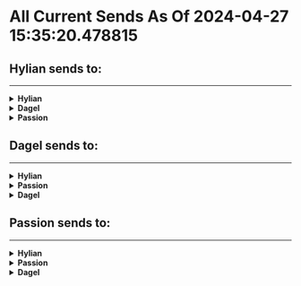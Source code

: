 # All Current Sends As Of 2024-04-27 15:35:20.478815

## Hylian sends to:
---------------------
<details>
	<summary><b>Hylian</b></summary>

Carry (x1)                     - 2024-04-26 02:31:08

Swim (x1)                      - 2024-04-26 04:29:46

Yellow Switch Palace (x1)      - 2024-04-27 03:59:29

Super Star Activate (x1)       - 2024-04-27 04:58:18

Climb (x1)                     - 2024-04-27 04:59:48

P-Balloon (x1)                 - 2024-04-27 06:24:43

Boss Token (x11)               - 2024-04-27 07:31:11

10 coins (x80)                 - 2024-04-27 07:34:19

1 coin (x52)                   - 2024-04-27 07:34:19

50 coins (x86)                 - 2024-04-27 07:34:19

1-Up Mushroom (x70)            - 2024-04-27 07:34:19

5 coins (x53)                  - 2024-04-27 07:34:19

The Princess (x1)              - 2024-04-27 07:34:19

Spin Jump (x1)                 - 2024-04-27 07:34:19

Progressive Powerup (x1)       - 2024-04-27 07:34:19

</details>

<details>
	<summary><b>Dagel</b></summary>

Purple Chaos Drive (x1)        - 2024-04-26 03:06:50

Rouge - Pick Nails (x1)        - 2024-04-26 04:17:22

Shadow - Ancient Light (x1)    - 2024-04-26 04:48:26

Eggman - Large Cannon (x1)     - 2024-04-26 04:48:57

Sonic - Bounce Bracelet (x1)   - 2024-04-26 06:16:34

Yellow Chaos Emerald (x1)      - 2024-04-27 03:14:29

Shield (x1)                    - 2024-04-27 03:25:58

Sonic - Mystic Melody (x1)     - 2024-04-27 03:43:12

Eggman - Mystic Melody (x1)    - 2024-04-27 03:43:48

Eggman - Laser Blaster (x1)    - 2024-04-27 03:49:41

Extra Life (x2)                - 2024-04-27 04:28:05

Yellow Chaos Drive (x1)        - 2024-04-27 04:30:20

Tails - Mystic Melody (x1)     - 2024-04-27 04:30:53

Strong Seed (x1)               - 2024-04-27 04:30:57

Invincibility (x1)             - 2024-04-27 04:31:03

Green Chaos Drive (x3)         - 2024-04-27 04:39:09

Blue Chaos Emerald (x1)        - 2024-04-27 04:59:54

Ten Rings (x2)                 - 2024-04-27 05:02:30

Sonic - Ancient Light (x1)     - 2024-04-27 05:02:57

Shadow - Air Shoes (x1)        - 2024-04-27 05:13:15

Rouge - Iron Boots (x1)        - 2024-04-27 05:27:58

Mushroom (x1)                  - 2024-04-27 05:39:02

Sonic - Flame Ring (x1)        - 2024-04-27 06:21:03

Rouge - Mystic Melody (x1)     - 2024-04-27 06:38:55

Emblem (x50)                   - 2024-04-27 07:34:19

Chao Coin (x5)                 - 2024-04-27 07:34:19

Five Rings (x2)                - 2024-04-27 07:34:19

Shadow - Mystic Melody (x1)    - 2024-04-27 07:34:19

Brown Mono-Tone Egg (x1)       - 2024-04-27 07:34:19

Tails - Booster (x1)           - 2024-04-27 07:34:19

Knuckles - Mystic Melody (x1)  - 2024-04-27 07:34:19

Twenty Rings (x1)              - 2024-04-27 07:34:19

Knuckles - Sunglasses (x1)     - 2024-04-27 07:34:19

Eggman - Protective Armor (x1) - 2024-04-27 07:34:19

Red Chaos Drive (x1)           - 2024-04-27 07:34:19

Rouge - Treasure Scope (x1)    - 2024-04-27 07:34:19

</details>

<details>
	<summary><b>Passion</b></summary>

TM30 (x1)                      - 2024-04-26 02:46:23

Powder Jar (x1)                - 2024-04-26 02:52:42

Pinap Berry (x1)               - 2024-04-26 04:14:29

Deep Sea Tooth (x1)            - 2024-04-26 04:18:26

Tropic Mail (x1)               - 2024-04-26 04:26:18

Max Elixir (x1)                - 2024-04-26 04:30:30

Black Glasses (x1)             - 2024-04-26 04:35:07

Tiny Mushroom (x1)             - 2024-04-26 04:35:19

Persim Berry (x1)              - 2024-04-26 04:35:44

Water Stone (x1)               - 2024-04-26 04:36:43

Energy Powder (x1)             - 2024-04-26 04:59:22

Thunder Stone (x1)             - 2024-04-26 05:14:43

TM47 (x1)                      - 2024-04-26 05:15:21

HM06 Rock Smash (x1)           - 2024-04-26 05:28:56

Yellow Shard (x2)              - 2024-04-26 05:36:41

Bead Mail (x1)                 - 2024-04-26 05:47:20

HM04 Strength (x1)             - 2024-04-26 05:54:56

Glitter Mail (x1)              - 2024-04-26 06:00:01

Wave Mail (x1)                 - 2024-04-26 06:00:26

Full Restore (x2)              - 2024-04-26 06:17:39

Orange Mail (x1)               - 2024-04-27 01:15:08

TM09 (x1)                      - 2024-04-27 01:29:00

Figy Berry (x1)                - 2024-04-27 02:47:53

Net Ball (x1)                  - 2024-04-27 02:57:17

X Speed (x1)                   - 2024-04-27 02:57:44

TM04 (x1)                      - 2024-04-27 02:59:04

Antidote (x1)                  - 2024-04-27 02:59:22

TM12 (x1)                      - 2024-04-27 02:59:39

Hyper Potion (x2)              - 2024-04-27 03:13:25

Devon Goods (x1)               - 2024-04-27 03:14:42

TM26 (x1)                      - 2024-04-27 03:24:59

Macho Brace (x1)               - 2024-04-27 03:25:28

Chesto Berry (x2)              - 2024-04-27 03:26:39

Pearl (x2)                     - 2024-04-27 03:42:07

Paralyze Heal (x1)             - 2024-04-27 03:42:54

HM07 Waterfall (x1)            - 2024-04-27 03:43:11

Max Potion (x1)                - 2024-04-27 03:49:24

TM11 (x1)                      - 2024-04-27 03:53:40

TM43 (x1)                      - 2024-04-27 03:55:10

Deep Sea Scale (x1)            - 2024-04-27 03:56:15

TM19 (x1)                      - 2024-04-27 03:56:29

TM28 (x1)                      - 2024-04-27 04:11:42

Master Ball (x1)               - 2024-04-27 04:23:18

Rain Badge (x1)                - 2024-04-27 04:30:48

TM27 (x2)                      - 2024-04-27 04:30:49

Ultra Ball (x2)                - 2024-04-27 04:30:52

Itemfinder (x1)                - 2024-04-27 04:30:52

Soft Sand (x1)                 - 2024-04-27 04:30:59

Moon Stone (x1)                - 2024-04-27 04:31:03

Letter (x1)                    - 2024-04-27 04:31:05

Rawst Berry (x2)               - 2024-04-27 04:54:16

Great Ball (x4)                - 2024-04-27 04:57:53

Room 1 Key (x1)                - 2024-04-27 04:58:37

TM49 (x1)                      - 2024-04-27 04:59:47

Soot Sack (x1)                 - 2024-04-27 04:59:48

Aspear Berry (x2)              - 2024-04-27 04:59:58

TM41 (x1)                      - 2024-04-27 05:00:01

HM08 Dive (x1)                 - 2024-04-27 05:00:03

TM02 (x1)                      - 2024-04-27 05:00:10

Green Shard (x1)               - 2024-04-27 05:02:07

X Attack (x1)                  - 2024-04-27 05:02:08

Meteorite (x1)                 - 2024-04-27 05:02:08

Leppa Berry (x2)               - 2024-04-27 05:13:21

Pecha Berry (x3)               - 2024-04-27 05:13:26

Super Potion (x2)              - 2024-04-27 05:16:44

TM32 (x1)                      - 2024-04-27 05:18:05

PP Up (x3)                     - 2024-04-27 05:20:28

Kelpsy Berry (x2)              - 2024-04-27 05:23:55

TM18 (x1)                      - 2024-04-27 05:25:37

Calcium (x4)                   - 2024-04-27 05:28:36

TM46 (x1)                      - 2024-04-27 05:29:49

TM34 (x1)                      - 2024-04-27 05:32:03

Oran Berry (x2)                - 2024-04-27 05:39:00

Storage Key (x1)               - 2024-04-27 06:00:27

Room 4 Key (x1)                - 2024-04-27 06:00:46

Devon Scope (x1)               - 2024-04-27 06:01:11

Coin Case (x1)                 - 2024-04-27 06:13:04

Rare Candy (x6)                - 2024-04-27 06:19:48

Ether (x4)                     - 2024-04-27 06:21:18

Wepear Berry (x2)              - 2024-04-27 06:21:24

TM45 (x1)                      - 2024-04-27 06:27:09

HP Up (x2)                     - 2024-04-27 06:38:06

Full Heal (x3)                 - 2024-04-27 06:41:00

Revive (x4)                    - 2024-04-27 06:47:35

Go Goggles (x1)                - 2024-04-27 06:47:38

Basement Key (x1)              - 2024-04-27 07:27:58

Elixir (x3)                    - 2024-04-27 07:29:18

Harbor Mail (x1)               - 2024-04-27 07:31:11

Big Pearl (x5)                 - 2024-04-27 07:34:19

Nugget (x8)                    - 2024-04-27 07:34:19

Protein (x4)                   - 2024-04-27 07:34:19

Sitrus Berry (x6)              - 2024-04-27 07:34:19

Carbos (x4)                    - 2024-04-27 07:34:19

Stardust (x2)                  - 2024-04-27 07:34:19

Bluk Berry (x2)                - 2024-04-27 07:34:19

Super Repel (x4)               - 2024-04-27 07:34:19

Zinc (x5)                      - 2024-04-27 07:34:19

Poke Ball (x4)                 - 2024-04-27 07:34:19

Pomeg Berry (x5)               - 2024-04-27 07:34:19

Max Revive (x4)                - 2024-04-27 07:34:19

Heart Scale (x8)               - 2024-04-27 07:34:19

Max Repel (x2)                 - 2024-04-27 07:34:19

Iron (x3)                      - 2024-04-27 07:34:19

Razz Berry (x2)                - 2024-04-27 07:34:19

Nanab Berry (x3)               - 2024-04-27 07:34:19

Potion (x4)                    - 2024-04-27 07:34:19

Star Piece (x3)                - 2024-04-27 07:34:19

Max Ether (x3)                 - 2024-04-27 07:34:19

Cheri Berry (x2)               - 2024-04-27 07:34:19

Escape Rope (x3)               - 2024-04-27 07:34:19

Nest Ball (x2)                 - 2024-04-27 07:34:19

Sacred Ash (x1)                - 2024-04-27 07:34:19

TM23 (x1)                      - 2024-04-27 07:34:19

S.S. Ticket (x1)               - 2024-04-27 07:34:19

X Defend (x1)                  - 2024-04-27 07:34:19

Grepa Berry (x1)               - 2024-04-27 07:34:19

Good Rod (x1)                  - 2024-04-27 07:34:19

TM01 (x1)                      - 2024-04-27 07:34:19

TM29 (x1)                      - 2024-04-27 07:34:19

Heal Powder (x1)               - 2024-04-27 07:34:19

Red Shard (x1)                 - 2024-04-27 07:34:19

Lum Berry (x1)                 - 2024-04-27 07:34:19

TM06 (x1)                      - 2024-04-27 07:34:19

Feather Badge (x1)             - 2024-04-27 07:34:19

Miracle Seed (x1)              - 2024-04-27 07:34:19

Sun Stone (x1)                 - 2024-04-27 07:34:19

Focus Band (x1)                - 2024-04-27 07:34:19

Hondew Berry (x1)              - 2024-04-27 07:34:19

Ice Heal (x1)                  - 2024-04-27 07:34:19

TM39 (x1)                      - 2024-04-27 07:34:19

</details>

## Dagel sends to:
---------------------
<details>
	<summary><b>Hylian</b></summary>

Yoshi (x1)                     - 2024-04-26 02:38:00

5 coins (x17)                  - 2024-04-27 07:34:19

10 coins (x21)                 - 2024-04-27 07:34:19

1-Up Mushroom (x18)            - 2024-04-27 07:34:19

1 coin (x12)                   - 2024-04-27 07:34:19

50 coins (x25)                 - 2024-04-27 07:34:19

</details>

<details>
	<summary><b>Passion</b></summary>

Leppa Berry (x1)               - 2024-04-26 02:30:27

HM03 Surf (x1)                 - 2024-04-26 02:44:14

Heart Scale (x1)               - 2024-04-26 02:45:22

Aspear Berry (x1)              - 2024-04-26 02:46:15

Zinc (x1)                      - 2024-04-26 02:48:38

Repeat Ball (x1)               - 2024-04-26 03:00:36

Lax Incense (x1)               - 2024-04-26 03:12:17

Carbos (x1)                    - 2024-04-26 18:07:05

Protein (x1)                   - 2024-04-26 18:16:44

Wood Mail (x1)                 - 2024-04-26 18:42:18

Shadow Mail (x1)               - 2024-04-26 18:44:54

PP Max (x1)                    - 2024-04-26 18:57:00

Silk Scarf (x1)                - 2024-04-26 19:03:17

Grepa Berry (x1)               - 2024-04-26 19:27:16

Kelpsy Berry (x2)              - 2024-04-26 19:31:00

Mind Badge (x1)                - 2024-04-26 19:37:29

Max Ether (x1)                 - 2024-04-26 19:57:11

Max Elixir (x1)                - 2024-04-26 20:01:48

Cheri Berry (x2)               - 2024-04-26 23:21:21

Qualot Berry (x1)              - 2024-04-26 23:44:24

Oran Berry (x1)                - 2024-04-26 23:51:06

Charcoal (x1)                  - 2024-04-27 00:03:49

Timer Ball (x1)                - 2024-04-27 00:06:12

Revive (x2)                    - 2024-04-27 04:32:35

Stardust (x1)                  - 2024-04-27 05:03:44

TM42 (x1)                      - 2024-04-27 13:01:06

Hyper Potion (x1)              - 2024-04-27 13:01:45

Repel (x1)                     - 2024-04-27 13:02:54

Soothe Bell (x1)               - 2024-04-27 13:07:39

Magma Emblem (x1)              - 2024-04-27 13:08:28

Razz Berry (x1)                - 2024-04-27 13:14:58

Pomeg Berry (x2)               - 2024-04-27 13:16:01

Rare Candy (x2)                - 2024-04-27 13:23:10

TM50 (x1)                      - 2024-04-27 13:25:10

Potion (x1)                    - 2024-04-27 13:35:16

Nanab Berry (x1)               - 2024-04-27 13:41:14

Elixir (x1)                    - 2024-04-27 13:42:20

Room 2 Key (x1)                - 2024-04-27 13:43:45

</details>

<details>
	<summary><b>Dagel</b></summary>

Knuckles - Shovel Claws (x1)   - 2024-04-26 18:08:59

Mint Candy (x1)                - 2024-04-26 18:21:41

Magnetic Shield (x1)           - 2024-04-26 18:49:01

Ten Rings (x1)                 - 2024-04-26 19:51:00

Red Chaos Emerald (x1)         - 2024-04-27 13:03:10

Red Chaos Drive (x1)           - 2024-04-27 13:27:19

Emblem (x11)                   - 2024-04-27 13:38:27

</details>

## Passion sends to:
---------------------
<details>
	<summary><b>Hylian</b></summary>

P-Switch (x1)                  - 2024-04-27 01:04:18

Run (x1)                       - 2024-04-27 05:02:58

5 coins (x34)                  - 2024-04-27 07:34:19

1 coin (x27)                   - 2024-04-27 07:34:19

1-Up Mushroom (x48)            - 2024-04-27 07:34:19

10 coins (x56)                 - 2024-04-27 07:34:19

50 coins (x62)                 - 2024-04-27 07:34:19

Progressive Powerup (x2)       - 2024-04-27 07:34:19

Green Switch Palace (x1)       - 2024-04-27 07:34:19

Blue Switch Palace (x1)        - 2024-04-27 07:34:19

Special Zone Clear (x1)        - 2024-04-27 07:34:19

Red Switch Palace (x1)         - 2024-04-27 07:34:19

</details>

<details>
	<summary><b>Passion</b></summary>

Mental Herb (x1)               - 2024-04-26 03:00:20

Leftovers (x1)                 - 2024-04-26 03:26:05

Old Rod (x1)                   - 2024-04-26 22:24:24

Great Ball (x1)                - 2024-04-26 22:24:24

TM08 (x1)                      - 2024-04-26 22:26:03

Blue Shard (x1)                - 2024-04-26 22:37:36

Pokeblock Case (x1)            - 2024-04-26 22:37:39

Pinap Berry (x2)               - 2024-04-26 22:58:23

TM24 (x1)                      - 2024-04-26 23:02:42

Balance Badge (x1)             - 2024-04-26 23:04:53

Super Rod (x1)                 - 2024-04-26 23:09:08

Big Pearl (x1)                 - 2024-04-26 23:17:08

Never-Melt Ice (x1)            - 2024-04-26 23:18:51

TM44 (x1)                      - 2024-04-27 00:18:23

Bluk Berry (x1)                - 2024-04-27 00:21:49

Oran Berry (x1)                - 2024-04-27 00:36:34

Persim Berry (x1)              - 2024-04-27 01:02:04

Max Revive (x1)                - 2024-04-27 01:04:39

Dire Hit (x1)                  - 2024-04-27 01:05:31

Star Piece (x1)                - 2024-04-27 04:45:39

Escape Rope (x1)               - 2024-04-27 04:56:11

Nanab Berry (x1)               - 2024-04-27 05:01:20

Full Heal (x2)                 - 2024-04-27 05:01:25

Pecha Berry (x1)               - 2024-04-27 05:01:31

Qualot Berry (x1)              - 2024-04-27 05:01:33

Calcium (x1)                   - 2024-04-27 05:01:35

Tiny Mushroom (x1)             - 2024-04-27 05:01:48

Rawst Berry (x1)               - 2024-04-27 05:04:05

Heart Scale (x2)               - 2024-04-27 05:41:42

Cheri Berry (x2)               - 2024-04-27 06:24:05

HM01 Cut (x1)                  - 2024-04-27 06:26:19

Room 6 Key (x1)                - 2024-04-27 17:23:24

TM36 (x1)                      - 2024-04-27 17:23:56

Green Shard (x1)               - 2024-04-27 17:24:02

Stone Badge (x1)               - 2024-04-27 17:51:09

Luxury Ball (x1)               - 2024-04-27 17:54:32

Poke Ball (x1)                 - 2024-04-27 17:56:17

Figy Berry (x1)                - 2024-04-27 17:58:01

Ultra Ball (x2)                - 2024-04-27 18:02:20

Heat Badge (x1)                - 2024-04-27 18:07:33

Rare Candy (x5)                - 2024-04-27 18:17:50

PP Up (x2)                     - 2024-04-27 19:32:44

Amulet Coin (x1)               - 2024-04-27 19:32:53

Revive (x2)                    - 2024-04-27 19:40:27

Razz Berry (x1)                - 2024-04-27 19:41:06

TM40 (x1)                      - 2024-04-27 19:42:50

Potion (x1)                    - 2024-04-27 19:47:34

Protein (x1)                   - 2024-04-27 19:47:46

TM05 (x1)                      - 2024-04-27 19:51:34

Sitrus Berry (x3)              - 2024-04-27 19:52:55

Repel (x2)                     - 2024-04-27 20:15:42

Leaf Stone (x1)                - 2024-04-27 20:16:32

Hyper Potion (x2)              - 2024-04-27 20:25:17

Guard Spec (x1)                - 2024-04-27 20:25:46

HP Up (x3)                     - 2024-04-27 20:29:43

</details>

<details>
	<summary><b>Dagel</b></summary>

Ten Rings (x1)                 - 2024-04-26 22:37:34

Tails - Laser Blaster (x1)     - 2024-04-27 01:09:03

Twenty Rings (x1)              - 2024-04-27 05:12:40

Black Wool Beanie (x1)         - 2024-04-27 05:39:59

Shield (x1)                    - 2024-04-27 17:56:08

Extra Life (x1)                - 2024-04-27 19:30:44

Invincibility (x1)             - 2024-04-27 19:30:46

Red Chaos Drive (x1)           - 2024-04-27 19:35:07

Emblem (x20)                   - 2024-04-27 20:26:25

</details>

